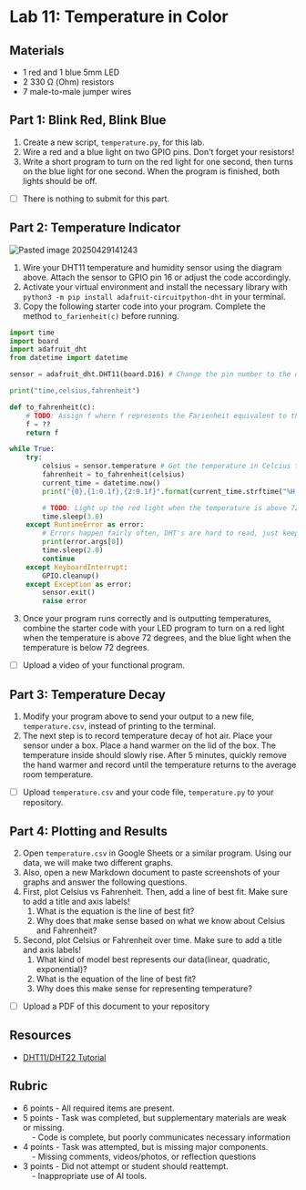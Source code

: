 
# Lab 11: Temperature in Color
## Materials

- 1 red and 1 blue 5mm LED
- 2 330 Ω (Ohm) resistors
- 7 male-to-male jumper wires

## Part 1: Blink Red, Blink Blue 

1. Create a new script, `temperature.py`, for this lab.
2. Wire a red and a blue light on two GPIO pins. Don't forget your resistors!
3. Write a short program to turn on the red light for one second, then turns on the blue light for one second. When the program is finished, both lights should be off.

- [ ] There is nothing to submit for this part.
## Part 2: Temperature Indicator
![Pasted image 20250429141243](https://github.com/user-attachments/assets/b2b90692-78a1-40ab-8965-13b179dc96a9)

1. Wire your DHT11 temperature and humidity sensor using the diagram above. Attach the sensor to GPIO pin 16 or adjust the code accordingly.
2. Activate your virtual environment and install the necessary library with `python3 -m pip install adafruit-circuitpython-dht` in your terminal. 
3. Copy the following starter code into your program. Complete the method `to_farienheit(c)` before running. 
```python
import time
import board
import adafruit_dht
from datetime import datetime

sensor = adafruit_dht.DHT11(board.D16) # Change the pin number to the data pin of your DHT11 

print("time,celsius,fahrenheit")

def to_fahrenheit(c):
    # TODO: Assign f where f represents the Farienheit equivalent to the input Celcius c
    f = ??
    return f 

while True:
    try:
        celsius = sensor.temperature # Get the temperature in Celcius from the sensor
        fahrenheit = to_fahrenheit(celsius)
        current_time = datetime.now()
        print("{0},{1:0.1f},{2:0.1f}".format(current_time.strftime("%H:%M:%S"), celsius, fahrenheit))

		# TODO: Light up the red light when the temperature is above 72, and blue when it is below 72.
		time.sleep(3.0)
    except RuntimeError as error:
        # Errors happen fairly often, DHT's are hard to read, just keep going
        print(error.args[0])
        time.sleep(2.0)
        continue
    except KeyboardInterrupt:
        GPIO.cleanup()
    except Exception as error:
        sensor.exit()
        raise error    
``` 
3. Once your program runs correctly and is outputting temperatures, combine the starter code with your LED program to turn on a red light when the temperature is above 72 degrees, and the blue light when the temperature is below 72 degrees.  

- [ ] Upload a video of your functional program.

## Part 3: Temperature Decay

1. Modify your program above to send your  output to a new file, `temperature.csv`, instead of printing to the terminal.
2. The next step is to record temperature decay of hot air. Place your sensor under a box. Place a hand warmer on the lid of the box. The temperature inside should slowly rise. After 5 minutes, quickly remove the hand warmer and record until the temperature returns to the average room temperature.

- [ ]  Upload `temperature.csv` and your code file, `temperature.py` to your repository.
## Part 4: Plotting and Results

2. Open `temperature.csv` in Google Sheets or a similar program. Using our data, we will make two different graphs.
3. Also, open a new Markdown document to paste screenshots of your graphs and answer the following questions.
4. First, plot Celsius vs Fahrenheit. Then, add a line of best fit. Make sure to add a title and axis labels!
	1. What is the equation is the line of best fit?
	2. Why does that make sense based on what we know about Celsius and Fahrenheit? 
5. Second, plot Celsius or Fahrenheit over time. Make sure to add a title and axis labels!
	1. What kind of model best represents our data(linear, quadratic, exponential)? 
	2. What is the equation of the line of best fit?
	3. Why does this make sense for representing temperature? 

- [ ] Upload a PDF of this document to your repository
## Resources

- [DHT11/DHT22 Tutorial](https://randomnerdtutorials.com/raspberry-pi-dht11-dht22-python/)
## Rubric 

- 6 points - All required items are present.    
- 5 points - Task was completed, but supplementary materials are weak or missing.    
    - Code is complete, but poorly communicates necessary information
- 4 points - Task was attempted, but is missing major components.    
    - Missing comments, videos/photos, or reflection questions  
- 3 points - Did not attempt or student should reattempt.  
    - Inappropriate use of AI tools.
